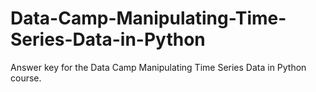 # Data-Camp-Manipulating-Time-Series-Data-in-Python

Answer key for the Data Camp Manipulating Time Series Data in Python course.
